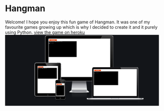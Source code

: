# Hangman
Welcome! I hope you enjoy this fun game of Hangman. It was one of my favourite games growing up which is why I decided to create it and it purely using Python.
[view the game on heroku](https://hangman-101.herokuapp.com/)
![Resposnsive](assets/readme_pictures/amiresponsive.PNG)